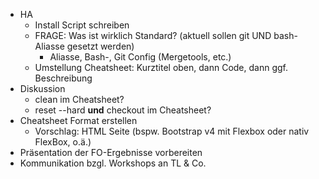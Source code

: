 - HA
  - Install Script schreiben
  - FRAGE: Was ist wirklich Standard? (aktuell sollen git UND bash-Aliasse gesetzt werden)
    - Aliasse, Bash-, Git Config (Mergetools, etc.)
  - Umstellung Cheatsheet: Kurztitel oben, dann Code, dann ggf. Beschreibung
- Diskussion
  - clean im Cheatsheet?
  - reset --hard **und** checkout im Cheatsheet?
- Cheatsheet Format erstellen
    - Vorschlag: HTML Seite (bspw. Bootstrap v4 mit Flexbox oder nativ FlexBox, o.ä.)
- Präsentation der FO-Ergebnisse vorbereiten
- Kommunikation bzgl. Workshops an TL & Co.

